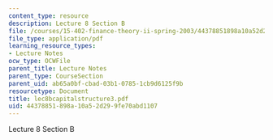 ```yaml
---
content_type: resource
description: Lecture 8 Section B
file: /courses/15-402-finance-theory-ii-spring-2003/44378851898a10a52d299fe70abd1107_lec8bcapitalstructure3.pdf
file_type: application/pdf
learning_resource_types:
- Lecture Notes
ocw_type: OCWFile
parent_title: Lecture Notes
parent_type: CourseSection
parent_uid: ab65a0bf-cbad-03b1-0785-1cb9d6125f9b
resourcetype: Document
title: lec8bcapitalstructure3.pdf
uid: 44378851-898a-10a5-2d29-9fe70abd1107
---
```

Lecture 8 Section B

